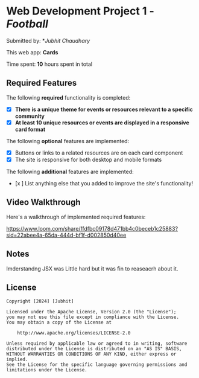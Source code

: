 # Web Development Project 1 - *Football*

Submitted by: **Jubhit Chaudhary*

This web app: **Cards**

Time spent: **10** hours spent in total

## Required Features

The following **required** functionality is completed:

- [x] **There is a unique theme for events or resources relevant to a specific community**
- [x] **At least 10 unique resources or events are displayed in a responsive card format**

The following **optional** features are implemented:

- [x] Buttons or links to a related resources are on each card component
- [x] The site is responsive for both desktop and mobile formats

The following **additional** features are implemented:

* [x ] List anything else that you added to improve the site's functionality!

## Video Walkthrough

Here's a walkthrough of implemented required features:

https://www.loom.com/share/ffdfbc09178d471bb4c0beceb1c25883?sid=22abee4a-65da-444d-bf1f-d002850d40ee



## Notes
Imderstandng JSX was Little hard but it was fin to reaseacrh about it.

## License

    Copyright [2024] [Jubhit]

    Licensed under the Apache License, Version 2.0 (the "License");
    you may not use this file except in compliance with the License.
    You may obtain a copy of the License at

        http://www.apache.org/licenses/LICENSE-2.0

    Unless required by applicable law or agreed to in writing, software
    distributed under the License is distributed on an "AS IS" BASIS,
    WITHOUT WARRANTIES OR CONDITIONS OF ANY KIND, either express or implied.
    See the License for the specific language governing permissions and
    limitations under the License.

